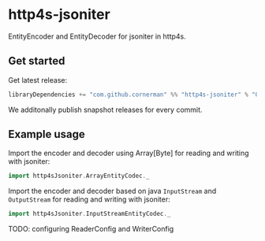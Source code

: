 # http4s-jsoniter

EntityEncoder and EntityDecoder for jsoniter in http4s.

## Get started

Get latest release:
```scala
libraryDependencies += "com.github.cornerman" %% "http4s-jsoniter" % "0.1.1"
```

We additonally publish snapshot releases for every commit.

## Example usage

Import the encoder and decoder using Array[Byte] for reading and writing with jsoniter:
```scala
import http4sJsoniter.ArrayEntityCodec._
```

Import the encoder and decoder based on java `InputStream` and `OutputStream` for reading and writing with jsoniter:
```scala
import http4sJsoniter.InputStreamEntityCodec._
```

TODO: configuring ReaderConfig and WriterConfig
